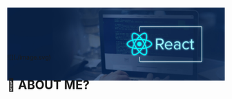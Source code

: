 ![](./react.jpg)

<div class="hello">
![](./image.svg)
</div>

<style>
.hello{
margin-top:-80px;
}
.hello img{
background-color:transparent;
}
</style>

# 🤔 ABOUT ME?
